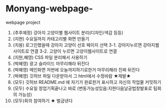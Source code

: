 # Monyang-webpage-
webpage project
1. (추후예정) 강아지 고양이별 웹사이트 분리(디자인/색감 등등)
2. (지현) 수요일까지 카테고리별 화면 만들기
3. (치용) 로그인했을때 강아지 고양이 선호 페이지 선택
3-1. 강아지누르면 강아지웹사이트로 연결
3-2. 고양이 누르면 고양이웹사이트로 연결
4. (지현,혜영) CSS 파일 분리해서 사용하기
5. (박혜영) 광고 슬라이드 마무리해라 뒤진다
6. (박혜영) 메인화면 저번에 오늘까지하기로한거 마무리해라 진짜 뒤진다
7. (박혜영) 깃허브 파일 다운받아서 그 html에서 수정바람 ★제발★ 
8. (모두) 깃허브 README.md 에 자기가 완료한거 표시하고 자신의 작업물 커밋하기
9. (모두) 수요일 창업기획끝나고 바로 (변동가능성있음:지현다음날공법창발표로 팀회의 가능성)
10. (모두)회의 참여하기 ★ 벌금낸다
